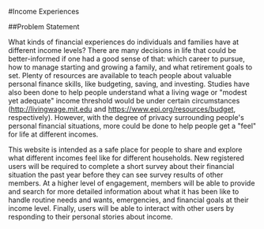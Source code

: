 #Income Experiences

##Problem Statement

What kinds of financial experiences do individuals and families have at different income levels? There are many decisions 
in life that could be better-informed if one had a good sense of that: which career to pursue, how to manage starting 
and growing a family, and what retirement goals to set. Plenty of resources are available to teach people about valuable 
personal finance skills, like budgeting, saving, and investing. Studies have also been done to help people understand 
what a living wage or "modest yet adequate" income threshold would be under certain circumstances 
(http://livingwage.mit.edu and https://www.epi.org/resources/budget, respectively). However, with the degree of privacy
surrounding people's personal financial situations, more could be done to help people get a "feel" for life at different
incomes.

This website is intended as a safe place for people to share and explore what different incomes feel like for different 
households. New registered users will be required 
to complete a short survey about their financial situation the past year before they can see survey results of other 
members.  At a higher level of engagement, members will be able to provide and search for more detailed information about
what it has been like to handle routine needs and wants, emergencies, and financial goals at their income level. 
Finally, users will be able to interact with other users by responding to their personal stories about income.

